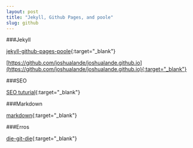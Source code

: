 ```yaml
---
layout: post
title: "Jekyll, Github Pages, and poole"
slug: github
---
```


###Jekyll
>
[jekyll-github-pages-poole](http://joshualande.com/jekyll-github-pages-poole/){:target="_blank"}
>
[https://github.com/joshualande/joshualande.github.io](https://github.com/joshualande/joshualande.github.io){:target="_blank"}

###SEO
>
[SEO tuturial](http://jethrokuan.github.io/2013/12/20/SEO-with-Jekyll.html){:target="_blank"}

###Markdown
>
[markdown](https://guides.github.com/features/mastering-markdown/){:target="_blank"}

###Erros
>
[die-git-die](https://github.com/regebro/die-git-die){:target="_blank"}



